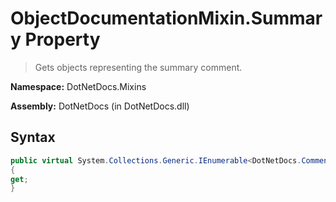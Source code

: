 # ObjectDocumentationMixin.Summary Property
> Gets objects representing the summary comment.

**Namespace:** DotNetDocs.Mixins

**Assembly:** DotNetDocs (in DotNetDocs.dll)
## Syntax
```csharp
public virtual System.Collections.Generic.IEnumerable<DotNetDocs.CommentBlockElements.ICommentBlockElement> Summary
{
get;
}
```
